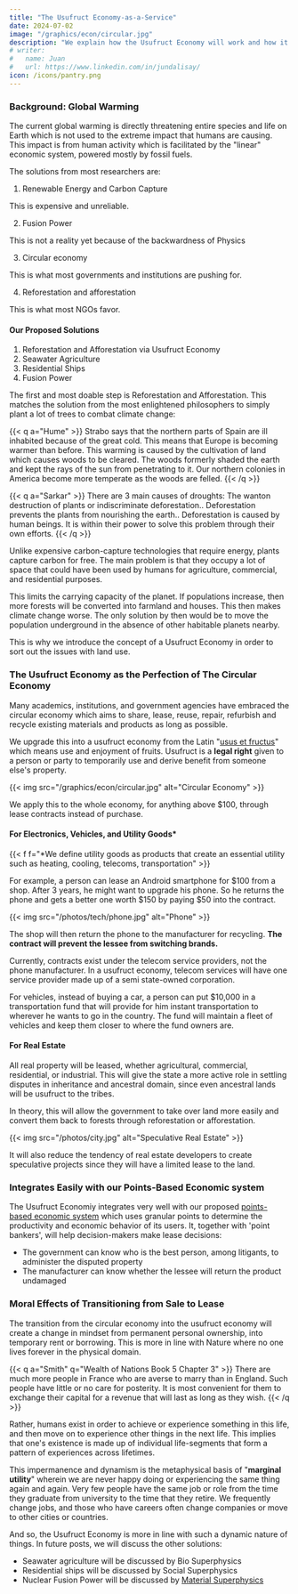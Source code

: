 ```yaml
---
title: "The Usufruct Economy-as-a-Service"
date: 2024-07-02
image: "/graphics/econ/circular.jpg"
description: "We explain how the Usufruct Economy will work and how it integrates with a moneyless points-based system"
# writer:
#   name: Juan
#   url: https://www.linkedin.com/in/jundalisay/
icon: /icons/pantry.png
---
```



### Background: Global Warming 

The current global warming is directly threatening entire species and life on Earth which is not used to the extreme impact that humans are causing. This impact is from human activity which is facilitated by the "linear" economic system, powered mostly by fossil fuels. 

The solutions from most researchers are:

1. Renewable Energy and Carbon Capture

This is expensive and unreliable. 

2. Fusion Power

This is not a reality yet because of the backwardness of Physics

3. Circular economy

This is what most governments and institutions are pushing for.

4. Reforestation and afforestation

This is what most NGOs favor.


#### Our Proposed Solutions

1. Reforestation and Afforestation via Usufruct Economy
2. Seawater Agriculture
3. Residential Ships
4. Fusion Power


The first and most doable step is Reforestation and Afforestation. This matches the solution from the most enlightened philosophers to simply plant a lot of trees to combat climate change:

{{< q a="Hume" >}}
Strabo says that the northern parts of Spain are ill inhabited because of the great cold. This means that Europe is becoming warmer than before. This warming is caused by the cultivation of land which causes woods to be cleared. The woods formerly shaded the earth and kept the rays of the sun from penetrating to it. Our northern colonies in America become more temperate as the woods are felled.
{{< /q >}}

{{< q a="Sarkar" >}}
There are 3 main causes of droughts: The wanton destruction of plants or indiscriminate deforestation.. Deforestation prevents the plants from nourishing the earth.. Deforestation is caused by human beings. It is within their power to solve this problem through their own efforts.
{{< /q >}}

Unlike expensive carbon-capture technologies that require energy, plants capture carbon for free. The main problem is that they occupy a lot of space that could have been used by humans for agriculture, commercial, and residential purposes. 

This limits the carrying capacity of the planet. If populations increase, then more forests will be converted into farmland and houses. This then makes climate change worse. The only solution by then would be to move the population underground in the absence of other habitable planets nearby.


This is why we introduce the concept of a Usufruct Economy in order to sort out the issues with land use.


### The Usufruct Economy as the Perfection of The Circular Economy 

Many academics, institutions, and government agencies have embraced the circular economy which aims to share, lease, reuse, repair, refurbish and recycle existing materials and products as long as possible. 

We upgrade this into a usufruct economy from the Latin "[usus et fructus](https://www.etymonline.com/word/usufruct)" which means use and enjoyment of fruits. Usufruct is a **legal right** given to a person or party to temporarily use and derive benefit from someone else's property.  

{{< img src="/graphics/econ/circular.jpg" alt="Circular Economy" >}}

We apply this to the whole economy, for anything above $100, through lease contracts instead of purchase.  


#### For Electronics, Vehicles, and Utility Goods*


{{< f f="*We define utility goods as products that create an essential utility such as heating, cooling, telecoms, transportation" >}}


For example, a person can lease an Android smartphone for $100 from a shop. After 3 years, he might want to upgrade his phone. So he returns the phone and gets a better one worth $150 by paying $50 into the contract.

{{< img src="/photos/tech/phone.jpg" alt="Phone" >}}

The shop will then return the phone to the manufacturer for recycling. **The contract will prevent the lessee from switching brands.** 

Currently, contracts exist under the telecom service providers, not the phone manufacturer. In a usufruct economy, telecom services will have one service provider made up of a semi state-owned corporation. 

For vehicles, instead of buying a car, a person can put $10,000 in a transportation fund that will provide for him instant transportation to wherever he wants to go in the country. The fund will maintain a fleet of vehicles and keep them closer to where the fund owners are. 


#### For Real Estate

All real property will be leased, whether agricultural, commercial, residential, or industrial. This will give the state a more active role in settling disputes in inheritance and ancestral domain, since even ancestral lands will be usufruct to the tribes. 

In theory, this will allow the government to take over land more easily and convert them back to forests through reforestation or afforestation. 

{{< img src="/photos/city.jpg" alt="Speculative Real Estate" >}}

It will also reduce the tendency of real estate developers to create speculative projects since they will have a limited lease to the land. 


### Integrates Easily with our Points-Based Economic system 

The Usufruct Economiy integrates very well with our proposed [points-based economic system](https://www.pantrypoints.com) which uses granular points to determine the productivity and economic behavior of its users. It, together with 'point bankers', will help decision-makers make lease decisions:
- The government can know who is the best person, among litigants, to administer the disputed property
- The manufacturer can know whether the lessee will return the product undamaged 



<!-- Usufruct Economy as a Service

Everything is rent

Sale to Lease  -->

### Moral Effects of Transitioning from Sale to Lease 

The transition from the circular economy into the usufruct economy will create a change in mindset from permanent personal ownership, into temporary rent or borrowing. This is more in line with Nature where no one lives forever in the physical domain. 

{{< q a="Smith" q="Wealth of Nations Book 5 Chapter 3" >}}
There are much more people in France who are averse to marry than in England. Such people have little or no care for posterity. It is most convenient for them to exchange their capital for a revenue that will last as long as they wish.
{{< /q >}}


Rather, humans exist in order to achieve or experience something in this life, and then move on to experience other things in the next life. This implies that one's existence is made up of individual life-segments that form a pattern of experiences across lifetimes. 


This impermanence and dynamism is the metaphysical basis of "**marginal utility**" wherein we are never happy doing or experiencing the same thing again and again. Very few people have the same job or role from the time they graduate from university to the time that they retire. We frequently change jobs, and those who have careers often change companies or move to other cities or countries.

And so, the Usufruct Economy is more in line with such a dynamic nature of things. In future posts, we will discuss the other solutions:
- Seawater agriculture will be discussed by Bio Superphysics
- Residential ships will be discussed by Social Superphysics
- Nuclear Fusion Power will be discussed by [Material Superphysics](/material/solutions/fusion)
